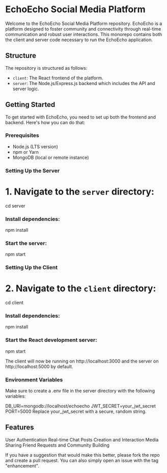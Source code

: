 # EchoEcho Social Media Platform

Welcome to the EchoEcho Social Media Platform repository. EchoEcho is a platform designed to foster community and connectivity through real-time communication and robust user interactions. This monorepo contains both the client and server code necessary to run the EchoEcho application.

## Structure

The repository is structured as follows:

- `client`: The React frontend of the platform.
- `server`: The Node.js/Express.js backend which includes the API and server logic.

## Getting Started

To get started with EchoEcho, you need to set up both the frontend and backend. Here's how you can do that:

### Prerequisites

- Node.js (LTS version)
- npm or Yarn
- MongoDB (local or remote instance)

### Setting Up the Server

# 1. Navigate to the `server` directory:

   cd server

### Install dependencies:

npm install

### Start the server:

npm start

### Setting Up the Client

# 2. Navigate to the `client` directory:

cd client

### Install dependencies:

npm install

### Start the React development server:

npm start

The client will now be running on http://localhost:3000 and the server on http://localhost:5000 by default.

### Environment Variables

Make sure to create a .env file in the server directory with the following variables:

DB_URI=mongodb://localhost/echoecho
JWT_SECRET=your_jwt_secret
PORT=5000
Replace your_jwt_secret with a secure, random string.

## Features

User Authentication
Real-time Chat
Posts Creation and Interaction
Media Sharing
Friend Requests and Community Building


If you have a suggestion that would make this better, please fork the repo and create a pull request. You can also simply open an issue with the tag "enhancement".

